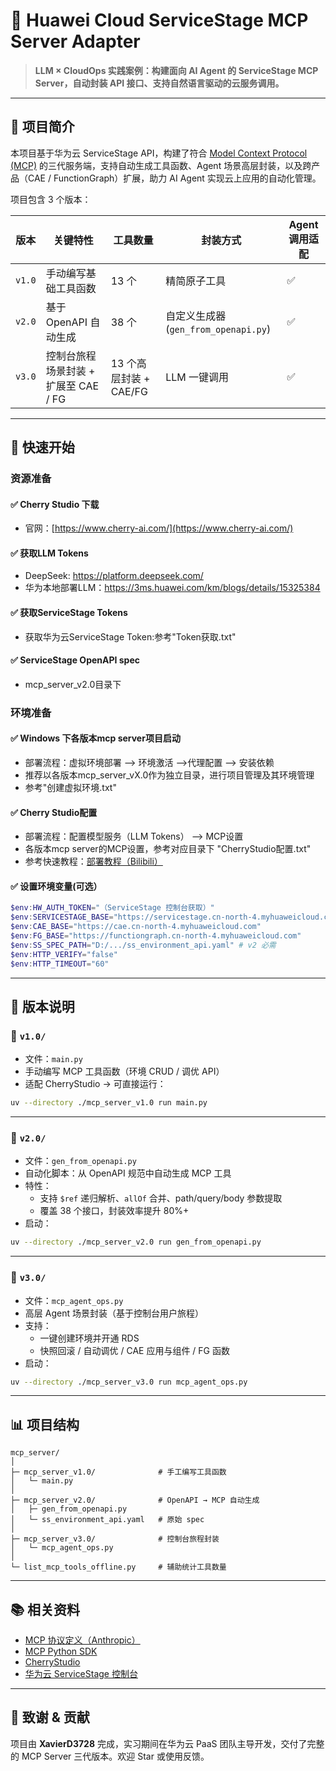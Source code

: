 # 🧠 Huawei Cloud ServiceStage MCP Server Adapter

> **LLM × CloudOps 实践案例：构建面向 AI Agent 的 ServiceStage MCP Server，自动封装 API 接口、支持自然语言驱动的云服务调用。**

---

## 📌 项目简介

本项目基于华为云 ServiceStage API，构建了符合 [Model Context Protocol (MCP)](https://www.anthropic.com/news/model-context-protocol) 的三代服务端，支持自动生成工具函数、Agent 场景高层封装，以及跨产品（CAE / FunctionGraph）扩展，助力 AI Agent 实现云上应用的自动化管理。

项目包含 3 个版本：

| 版本 | 关键特性 | 工具数量 | 封装方式 | Agent 调用适配 |
|------|----------|----------|------------|----------------|
| `v1.0` | 手动编写基础工具函数 | 13 个 | 精简原子工具 | ✅ |
| `v2.0` | 基于 OpenAPI 自动生成 | 38 个 | 自定义生成器 (`gen_from_openapi.py`) | ✅ |
| `v3.0` | 控制台旅程场景封装 + 扩展至 CAE / FG | 13 个高层封装 + CAE/FG | LLM 一键调用 | ✅ |

---

## 🚀 快速开始

### 资源准备

#### ✅ Cherry Studio 下载
- 官网：[https://www.cherry-ai.com/](https://www.cherry-ai.com/)

#### ✅ 获取LLM Tokens
- DeepSeek: https://platform.deepseek.com/
- 华为本地部署LLM：https://3ms.huawei.com/km/blogs/details/15325384

#### ✅ 获取ServiceStage Tokens
- 获取华为云ServiceStage Token:参考"Token获取.txt"

#### ✅ ServiceStage OpenAPI spec
- mcp_server_v2.0目录下

### 环境准备

#### ✅ Windows 下各版本mcp server项目启动
- 部署流程：虚拟环境部署 --> 环境激活 -->代理配置 --> 安装依赖
- 推荐以各版本mcp_server_vX.0作为独立目录，进行项目管理及其环境管理
- 参考"创建虚拟环境.txt"

#### ✅ Cherry Studio配置
- 部署流程：配置模型服务（LLM Tokens） --> MCP设置
- 各版本mcp server的MCP设置，参考对应目录下 "CherryStudio配置.txt"
- 参考快速教程：[部署教程（Bilibili）](https://www.bilibili.com/video/BV1RNTtzMENj)

#### ✅ 设置环境变量(可选）
```powershell
$env:HW_AUTH_TOKEN="（ServiceStage 控制台获取）"
$env:SERVICESTAGE_BASE="https://servicestage.cn-north-4.myhuaweicloud.com"
$env:CAE_BASE="https://cae.cn-north-4.myhuaweicloud.com"
$env:FG_BASE="https://functiongraph.cn-north-4.myhuaweicloud.com"
$env:SS_SPEC_PATH="D:/.../ss_environment_api.yaml" # v2 必需
$env:HTTP_VERIFY="false"
$env:HTTP_TIMEOUT="60"
```

---

## 🧩 版本说明

### 🔹 `v1.0/`

- 文件：`main.py`
- 手动编写 MCP 工具函数（环境 CRUD / 调优 API）
- 适配 CherryStudio → 可直接运行：

```bash
uv --directory ./mcp_server_v1.0 run main.py
```

---

### 🔹 `v2.0/`

- 文件：`gen_from_openapi.py`
- 自动化脚本：从 OpenAPI 规范中自动生成 MCP 工具
- 特性：
  - 支持 `$ref` 递归解析、`allOf` 合并、path/query/body 参数提取
  - 覆盖 38 个接口，封装效率提升 80%+
- 启动：

```bash
uv --directory ./mcp_server_v2.0 run gen_from_openapi.py
```

---

### 🔹 `v3.0/`

- 文件：`mcp_agent_ops.py`
- 高层 Agent 场景封装（基于控制台用户旅程）
- 支持：
  - 一键创建环境并开通 RDS
  - 快照回滚 / 自动调优 / CAE 应用与组件 / FG 函数
- 启动：

```bash
uv --directory ./mcp_server_v3.0 run mcp_agent_ops.py
```

---

## 📊 项目结构

```
mcp_server/
│
├─ mcp_server_v1.0/              # 手工编写工具函数
│   └─ main.py
│
├─ mcp_server_v2.0/              # OpenAPI → MCP 自动生成
│   ├─ gen_from_openapi.py
│   └─ ss_environment_api.yaml   # 原始 spec
│
├─ mcp_server_v3.0/              # 控制台旅程封装
│   └─ mcp_agent_ops.py
│
└─ list_mcp_tools_offline.py     # 辅助统计工具数量
```

---

## 📚 相关资料

- [MCP 协议定义（Anthropic）](https://www.anthropic.com/news/model-context-protocol)
- [MCP Python SDK](https://github.com/modelcontextprotocol/python-sdk)
- [CherryStudio](https://www.cherry-ai.com/)
- [华为云 ServiceStage 控制台](https://support.huaweicloud.com/intl/zh-cn/usermanual-servicestage/)

---

## 📌 致谢 & 贡献

项目由 **XavierD3728** 完成，实习期间在华为云 PaaS 团队主导开发，交付了完整的 MCP Server 三代版本。欢迎 Star 或使用反馈。

